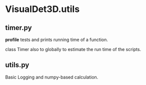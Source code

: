 # VisualDet3D.utils

## timer.py

**profile** tests and prints running time of a function.

class Timer also to globally to estimate the run time of the scripts.

## utils.py

Basic Logging and numpy-based calculation.